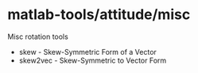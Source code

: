 matlab-tools/attitude/misc
============

Misc rotation tools

<ul>
<li> skew - Skew-Symmetric Form of a Vector
<li> skew2vec - Skew-Symmetric to Vector Form
</ul>
